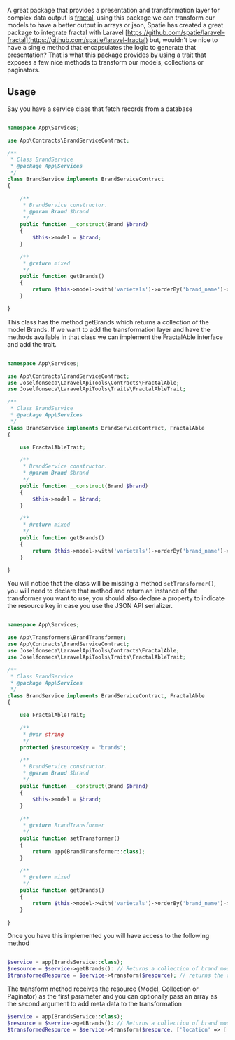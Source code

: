 A great package that provides a presentation and transformation layer for complex data output is [fractal](http://fractal.thephpleague.com/), using this package we can transform our models to have a better output in arrays or json, Spatie has created a great package to integrate fractal with Laravel [https://github.com/spatie/laravel-fractal](https://github.com/spatie/laravel-fractal) but, wouldn't be nice to have a single method that encapsulates the logic to generate that presentation? That is what this package provides by using a trait that exposes a few nice methods to transform our models, collections or paginators.

## Usage

Say you have a service class that fetch records from a database

```php

namespace App\Services;

use App\Contracts\BrandServiceContract;

/**
 * Class BrandService
 * @package App\Services
 */
class BrandService implements BrandServiceContract
{

    /**
     * BrandService constructor.
     * @param Brand $brand
     */
    public function __construct(Brand $brand)
    {
        $this->model = $brand;
    }

    /**
     * @return mixed
     */
    public function getBrands()
    {
        return $this->model->with('varietals')->orderBy('brand_name')->get();
    }

}

```

This class has the method getBrands which returns a collection of the model Brands. If we want to add the transformation layer and have the methods available in that class we can implement the FractalAble interface and add the trait.

```php

namespace App\Services;

use App\Contracts\BrandServiceContract;
use Joselfonseca\LaravelApiTools\Contracts\FractalAble;
use Joselfonseca\LaravelApiTools\Traits\FractalAbleTrait;

/**
 * Class BrandService
 * @package App\Services
 */
class BrandService implements BrandServiceContract, FractalAble
{

    use FractalAbleTrait;

    /**
     * BrandService constructor.
     * @param Brand $brand
     */
    public function __construct(Brand $brand)
    {
        $this->model = $brand;
    }

    /**
     * @return mixed
     */
    public function getBrands()
    {
        return $this->model->with('varietals')->orderBy('brand_name')->get();
    }

}

```

You will notice that the class will be missing a method `setTransformer()`, you will need to declare that method and return an instance of the transformer you want to use, you should also declare a property to indicate the resource key in case you use the JSON API serializer.

```php

namespace App\Services;

use App\Transformers\BrandTransformer;
use App\Contracts\BrandServiceContract;
use Joselfonseca\LaravelApiTools\Contracts\FractalAble;
use Joselfonseca\LaravelApiTools\Traits\FractalAbleTrait;

/**
 * Class BrandService
 * @package App\Services
 */
class BrandService implements BrandServiceContract, FractalAble
{

    use FractalAbleTrait;

    /**
     * @var string
     */
    protected $resourceKey = "brands";

    /**
     * BrandService constructor.
     * @param Brand $brand
     */
    public function __construct(Brand $brand)
    {
        $this->model = $brand;
    }
    
    /**
     * @return BrandTransformer
     */
    public function setTransformer()
    {
        return app(BrandTransformer::class);
    }

    /**
     * @return mixed
     */
    public function getBrands()
    {
        return $this->model->with('varietals')->orderBy('brand_name')->get();
    }

}

```

Once you have this implemented you will have access to the following method

```php

$service = app(BrandsService::class);
$resource = $service->getBrands(): // Returns a collection of brand models
$transformedResource = $service->transform($resource); // returns the collection transformed by the serializer.

```

The transform method receives the resource (Model, Collection or Paginator) as the first parameter and you can optionally pass an array as the second argument to add meta data to the transformation

```php
$service = app(BrandsService::class);
$resource = $service->getBrands(): // Returns a collection of brand models
$transformedResource = $service->transform($resource. ['location' => ['lat' => 43.67, 'long' => -7.90]]); // returns the collection transformed by the serializer with the meta added
```
